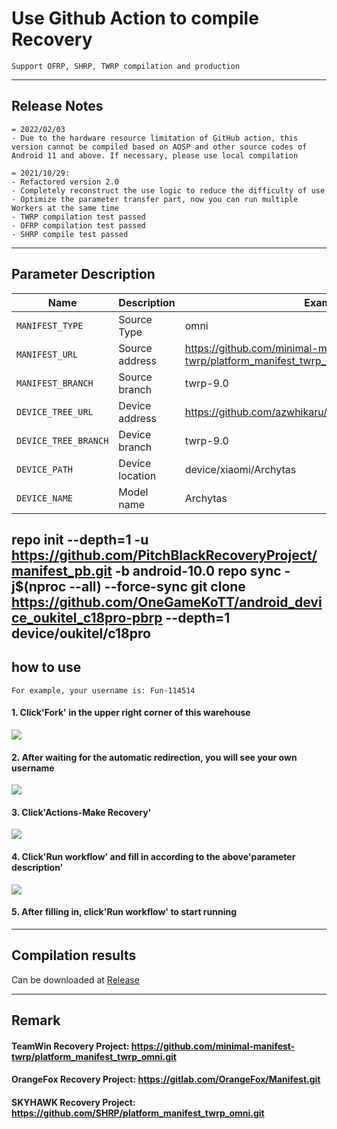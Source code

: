 # Use Github Action to compile Recovery
```
Support OFRP, SHRP, TWRP compilation and production
```
---

## Release Notes
```
= 2022/02/03
- Due to the hardware resource limitation of GitHub action, this version cannot be compiled based on AOSP and other source codes of Android 11 and above. If necessary, please use local compilation

= 2021/10/29: 
- Refactored version 2.0
- Completely reconstruct the use logic to reduce the difficulty of use
- Optimize the parameter transfer part, now you can run multiple Workers at the same time
- TWRP compilation test passed
- OFRP compilation test passed
- SHRP compile test passed
```

-----

## Parameter Description

| Name | Description | Example |
| ------------ | -------------------- | ------------ |
| `MANIFEST_TYPE` | Source Type | omni |
| `MANIFEST_URL` | Source address| https://github.com/minimal-manifest-twrp/platform_manifest_twrp_omni.git |
| `MANIFEST_BRANCH` | Source branch | twrp-9.0 |
| `DEVICE_TREE_URL` | Device address| https://github.com/azwhikaru/twrp_device_xiaomi_archytas |
| `DEVICE_TREE_BRANCH` | Device branch | twrp-9.0 |
| `DEVICE_PATH` | Device location | device/xiaomi/Archytas |
| `DEVICE_NAME` | Model name | Archytas |
repo init --depth=1 -u https://github.com/PitchBlackRecoveryProject/manifest_pb.git -b android-10.0
repo sync -j$(nproc --all) --force-sync
git clone https://github.com/OneGameKoTT/android_device_oukitel_c18pro-pbrp --depth=1 device/oukitel/c18pro
-----

## how to use
```
For example, your username is: Fun-114514
```
#### 1. Click'Fork' in the upper right corner of this warehouse
![](https://i.bmp.ovh/imgs/2021/10/6b6ed9f29e732372.png)
#### 2. After waiting for the automatic redirection, you will see your own username
![](https://i.bmp.ovh/imgs/2021/10/66cfe324c0ebb69b.png)
#### 3. Click'Actions-Make Recovery'
![](https://i.bmp.ovh/imgs/2021/10/23896d1b66292047.png)
#### 4. Click'Run workflow' and fill in according to the above'parameter description'
![](https://i.bmp.ovh/imgs/2021/10/9cb7871267cf2f53.png)
#### 5. After filling in, click'Run workflow' to start running

-----

## Compilation results
Can be downloaded at [Release](../../releases)

-----
## Remark

#### TeamWin Recovery Project: https://github.com/minimal-manifest-twrp/platform_manifest_twrp_omni.git
#### OrangeFox Recovery Project: https://gitlab.com/OrangeFox/Manifest.git
#### SKYHAWK Recovery Project: https://github.com/SHRP/platform_manifest_twrp_omni.git
